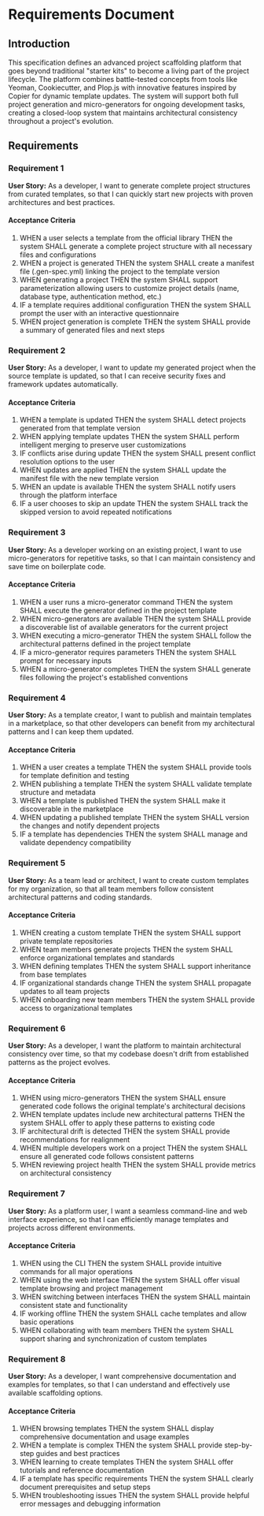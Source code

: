 # Requirements Document

## Introduction

This specification defines an advanced project scaffolding platform that goes beyond traditional "starter kits" to become a living part of the project lifecycle. The platform combines battle-tested concepts from tools like Yeoman, Cookiecutter, and Plop.js with innovative features inspired by Copier for dynamic template updates. The system will support both full project generation and micro-generators for ongoing development tasks, creating a closed-loop system that maintains architectural consistency throughout a project's evolution.

## Requirements

### Requirement 1

**User Story:** As a developer, I want to generate complete project structures from curated templates, so that I can quickly start new projects with proven architectures and best practices.

#### Acceptance Criteria

1. WHEN a user selects a template from the official library THEN the system SHALL generate a complete project structure with all necessary files and configurations
2. WHEN a project is generated THEN the system SHALL create a manifest file (.gen-spec.yml) linking the project to the template version
3. WHEN generating a project THEN the system SHALL support parameterization allowing users to customize project details (name, database type, authentication method, etc.)
4. IF a template requires additional configuration THEN the system SHALL prompt the user with an interactive questionnaire
5. WHEN project generation is complete THEN the system SHALL provide a summary of generated files and next steps

### Requirement 2

**User Story:** As a developer, I want to update my generated project when the source template is updated, so that I can receive security fixes and framework updates automatically.

#### Acceptance Criteria

1. WHEN a template is updated THEN the system SHALL detect projects generated from that template version
2. WHEN applying template updates THEN the system SHALL perform intelligent merging to preserve user customizations
3. IF conflicts arise during update THEN the system SHALL present conflict resolution options to the user
4. WHEN updates are applied THEN the system SHALL update the manifest file with the new template version
5. WHEN an update is available THEN the system SHALL notify users through the platform interface
6. IF a user chooses to skip an update THEN the system SHALL track the skipped version to avoid repeated notifications

### Requirement 3

**User Story:** As a developer working on an existing project, I want to use micro-generators for repetitive tasks, so that I can maintain consistency and save time on boilerplate code.

#### Acceptance Criteria

1. WHEN a user runs a micro-generator command THEN the system SHALL execute the generator defined in the project template
2. WHEN micro-generators are available THEN the system SHALL provide a discoverable list of available generators for the current project
3. WHEN executing a micro-generator THEN the system SHALL follow the architectural patterns defined in the project template
4. IF a micro-generator requires parameters THEN the system SHALL prompt for necessary inputs
5. WHEN a micro-generator completes THEN the system SHALL generate files following the project's established conventions

### Requirement 4

**User Story:** As a template creator, I want to publish and maintain templates in a marketplace, so that other developers can benefit from my architectural patterns and I can keep them updated.

#### Acceptance Criteria

1. WHEN a user creates a template THEN the system SHALL provide tools for template definition and testing
2. WHEN publishing a template THEN the system SHALL validate template structure and metadata
3. WHEN a template is published THEN the system SHALL make it discoverable in the marketplace
4. WHEN updating a published template THEN the system SHALL version the changes and notify dependent projects
5. IF a template has dependencies THEN the system SHALL manage and validate dependency compatibility

### Requirement 5

**User Story:** As a team lead or architect, I want to create custom templates for my organization, so that all team members follow consistent architectural patterns and coding standards.

#### Acceptance Criteria

1. WHEN creating a custom template THEN the system SHALL support private template repositories
2. WHEN team members generate projects THEN the system SHALL enforce organizational templates and standards
3. WHEN defining templates THEN the system SHALL support inheritance from base templates
4. IF organizational standards change THEN the system SHALL propagate updates to all team projects
5. WHEN onboarding new team members THEN the system SHALL provide access to organizational templates

### Requirement 6

**User Story:** As a developer, I want the platform to maintain architectural consistency over time, so that my codebase doesn't drift from established patterns as the project evolves.

#### Acceptance Criteria

1. WHEN using micro-generators THEN the system SHALL ensure generated code follows the original template's architectural decisions
2. WHEN template updates include new architectural patterns THEN the system SHALL offer to apply these patterns to existing code
3. IF architectural drift is detected THEN the system SHALL provide recommendations for realignment
4. WHEN multiple developers work on a project THEN the system SHALL ensure all generated code follows consistent patterns
5. WHEN reviewing project health THEN the system SHALL provide metrics on architectural consistency

### Requirement 7

**User Story:** As a platform user, I want a seamless command-line and web interface experience, so that I can efficiently manage templates and projects across different environments.

#### Acceptance Criteria

1. WHEN using the CLI THEN the system SHALL provide intuitive commands for all major operations
2. WHEN using the web interface THEN the system SHALL offer visual template browsing and project management
3. WHEN switching between interfaces THEN the system SHALL maintain consistent state and functionality
4. IF working offline THEN the system SHALL cache templates and allow basic operations
5. WHEN collaborating with team members THEN the system SHALL support sharing and synchronization of custom templates

### Requirement 8

**User Story:** As a developer, I want comprehensive documentation and examples for templates, so that I can understand and effectively use available scaffolding options.

#### Acceptance Criteria

1. WHEN browsing templates THEN the system SHALL display comprehensive documentation and usage examples
2. WHEN a template is complex THEN the system SHALL provide step-by-step guides and best practices
3. WHEN learning to create templates THEN the system SHALL offer tutorials and reference documentation
4. IF a template has specific requirements THEN the system SHALL clearly document prerequisites and setup steps
5. WHEN troubleshooting issues THEN the system SHALL provide helpful error messages and debugging information
